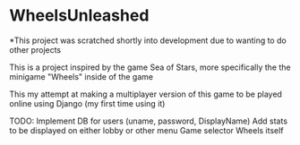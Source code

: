 # WheelsUnleashed

*This project was scratched shortly into development due to wanting to do other projects

This is a project inspired by the game Sea of Stars, more specifically the the minigame "Wheels" inside of the game

This my attempt at making a multiplayer version of this game to be played online using Django (my first time using it)



TODO:
Implement DB for users (uname, password, DisplayName)
Add stats to be displayed on either lobby or other menu
Game selector
Wheels itself
